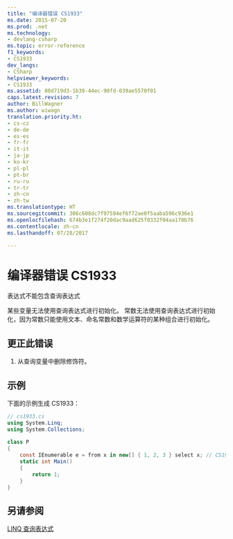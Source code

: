 ```yaml
---
title: "编译器错误 CS1933"
ms.date: 2015-07-20
ms.prod: .net
ms.technology:
- devlang-csharp
ms.topic: error-reference
f1_keywords:
- CS1933
dev_langs:
- CSharp
helpviewer_keywords:
- CS1933
ms.assetid: 80d719d3-1b39-44ec-90fd-039ae5570f01
caps.latest.revision: 7
author: BillWagner
ms.author: wiwagn
translation.priority.ht:
- cs-cz
- de-de
- es-es
- fr-fr
- it-it
- ja-jp
- ko-kr
- pl-pl
- pt-br
- ru-ru
- tr-tr
- zh-cn
- zh-tw
ms.translationtype: HT
ms.sourcegitcommit: 306c608dc7f97594ef6f72ae0f5aaba596c936e1
ms.openlocfilehash: 674b3e1f274f20dac9aad625f0332f04aa170b76
ms.contentlocale: zh-cn
ms.lasthandoff: 07/28/2017

---
```

# <a name="compiler-error-cs1933"></a>编译器错误 CS1933
表达式不能包含查询表达式  
  
 某些变量无法使用查询表达式进行初始化。 常数无法使用查询表达式进行初始化，因为常数只能使用文本、命名常数和数学运算符的某种组合进行初始化。  
  
## <a name="to-correct-this-error"></a>更正此错误  
  
1.  从查询变量中删除修饰符。  
  
## <a name="example"></a>示例  
 下面的示例生成 CS1933：  
  
```csharp  
// cs1933.cs  
using System.Linq;  
using System.Collections;  
  
class P  
{  
    const IEnumerable e = from x in new[] { 1, 2, 3 } select x; // CS1933  
    static int Main()  
    {  
        return 1;  
    }  
}  
```  
  
## <a name="see-also"></a>另请参阅  
 [LINQ 查询表达式](../../../csharp/programming-guide/linq-query-expressions/index.md)

